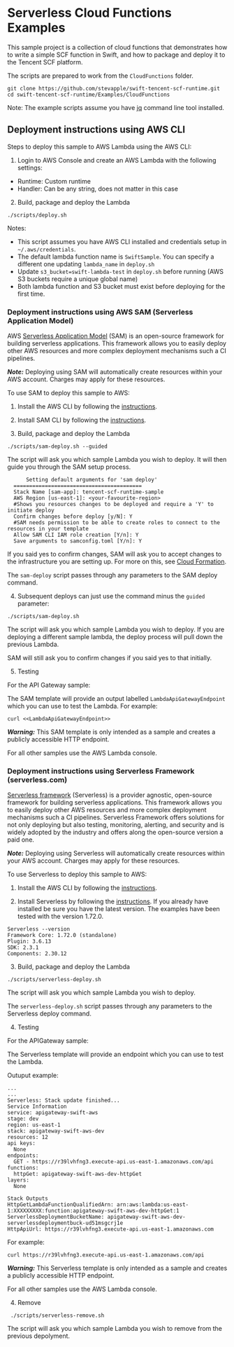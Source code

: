 # Serverless Cloud Functions Examples

This sample project is a collection of cloud functions that demonstrates
how to write a simple SCF function in Swift, and how to package and deploy it
to the Tencent SCF platform.

The scripts are prepared to work from the `CloudFunctions` folder.

```
git clone https://github.com/stevapple/swift-tencent-scf-runtime.git
cd swift-tencent-scf-runtime/Examples/CloudFunctions
```

Note: The example scripts assume you have [jq](https://stedolan.github.io/jq/download/) command line tool installed.

## Deployment instructions using AWS CLI

Steps to deploy this sample to AWS Lambda using the AWS CLI:

1. Login to AWS Console and create an AWS Lambda with the following settings:
  * Runtime: Custom runtime
  * Handler: Can be any string, does not matter in this case

2. Build, package and deploy the Lambda

  ```
  ./scripts/deploy.sh
  ```

  Notes: 
  - This script assumes you have AWS CLI installed and credentials setup in `~/.aws/credentials`.
  - The default lambda function name is `SwiftSample`. You can specify a different one updating `lambda_name` in `deploy.sh`
  - Update `s3_bucket=swift-lambda-test` in `deploy.sh` before running (AWS S3 buckets require a unique global name)
  - Both lambda function and S3 bucket must exist before deploying for the first time.

### Deployment instructions using AWS SAM (Serverless Application Model)

AWS [Serverless Application Model](https://aws.amazon.com/serverless/sam/) (SAM) is an open-source framework for building serverless applications. This framework allows you to easily deploy other AWS resources and more complex deployment mechanisms such a CI pipelines.

***Note:*** Deploying using SAM will automatically create resources within your AWS account. Charges may apply for these resources.

To use SAM to deploy this sample to AWS:

1. Install the AWS CLI by following the [instructions](https://docs.aws.amazon.com/cli/latest/userguide/cli-chap-install.html).

2. Install SAM CLI by following the [instructions](https://aws.amazon.com/serverless/sam/).

3. Build, package and deploy the Lambda

  ```
  ./scripts/sam-deploy.sh --guided
  ```

The script will ask you which sample Lambda you wish to deploy. It will then guide you through the SAM setup process.

  ```
        Setting default arguments for 'sam deploy'
	=========================================
	Stack Name [sam-app]: tencent-scf-runtime-sample
	AWS Region [us-east-1]: <your-favourite-region>
	#Shows you resources changes to be deployed and require a 'Y' to initiate deploy
	Confirm changes before deploy [y/N]: Y
	#SAM needs permission to be able to create roles to connect to the resources in your template
	Allow SAM CLI IAM role creation [Y/n]: Y
	Save arguments to samconfig.toml [Y/n]: Y
  ```

If you said yes to confirm changes, SAM will ask you to accept changes to the infrastructure you are setting up. For more on this, see [Cloud Formation](https://aws.amazon.com/cloudformation/).

The `sam-deploy` script passes through any parameters to the SAM deploy command.

4. Subsequent deploys can just use the command minus the `guided` parameter:

  ```
  ./scripts/sam-deploy.sh
  ```

The script will ask you which sample Lambda you wish to deploy. If you are deploying a different sample lambda, the deploy process will pull down the previous Lambda.

SAM will still ask you to confirm changes if you said yes to that initially.

5. Testing

For the API Gateway sample:

The SAM template will provide an output labelled `LambdaApiGatewayEndpoint` which you can use to test the Lambda. For example:

  ```
  curl <<LambdaApiGatewayEndpoint>>
  ```  

***Warning:*** This SAM template is only intended as a sample and creates a publicly accessible HTTP endpoint.

For all other samples use the AWS Lambda console.

### Deployment instructions using Serverless Framework (serverless.com)

[Serverless framework](https://www.serverless.com/open-source/) (Serverless) is a provider agnostic, open-source framework for building serverless applications. This framework allows you to easily deploy other AWS resources and more complex deployment mechanisms such a CI pipelines. Serverless Framework offers solutions for not only deploying but also testing, monitoring, alerting, and security and is widely adopted by the industry and offers along the open-source version a paid one.

***Note:*** Deploying using Serverless will automatically create resources within your AWS account. Charges may apply for these resources.

To use Serverless to deploy this sample to AWS:

1. Install the AWS CLI by following the [instructions](https://docs.aws.amazon.com/cli/latest/userguide/cli-chap-install.html).

2. Install Serverless by following the [instructions](https://www.serverless.com/framework/docs/getting-started/).
If you already have installed be sure you have the latest version.
The examples have been tested with the version 1.72.0.

```
Serverless --version
Framework Core: 1.72.0 (standalone)
Plugin: 3.6.13
SDK: 2.3.1
Components: 2.30.12
```

3. Build, package and deploy the Lambda

  ```
  ./scripts/serverless-deploy.sh
  ```

The script will ask you which sample Lambda you wish to deploy.

The `serverless-deploy.sh` script passes through any parameters to the Serverless deploy command.

4. Testing

For the APIGateway sample:

The Serverless template will provide an endpoint which you can use to test the Lambda. 

Outuput example:

```
...
...
Serverless: Stack update finished...
Service Information
service: apigateway-swift-aws
stage: dev
region: us-east-1
stack: apigateway-swift-aws-dev
resources: 12
api keys:
  None
endpoints:
  GET - https://r39lvhfng3.execute-api.us-east-1.amazonaws.com/api
functions:
  httpGet: apigateway-swift-aws-dev-httpGet
layers:
  None

Stack Outputs
HttpGetLambdaFunctionQualifiedArn: arn:aws:lambda:us-east-1:XXXXXXXXX:function:apigateway-swift-aws-dev-httpGet:1
ServerlessDeploymentBucketName: apigateway-swift-aws-dev-serverlessdeploymentbuck-ud51msgcrj1e
HttpApiUrl: https://r39lvhfng3.execute-api.us-east-1.amazonaws.com
```

For example:

  ```
  curl https://r39lvhfng3.execute-api.us-east-1.amazonaws.com/api
  ```  

***Warning:*** This Serverless template is only intended as a sample and creates a publicly accessible HTTP endpoint.

For all other samples use the AWS Lambda console.

4. Remove

 ```
  ./scripts/serverless-remove.sh
  ```

The script will ask you which sample Lambda you wish to remove from the previous depolyment.